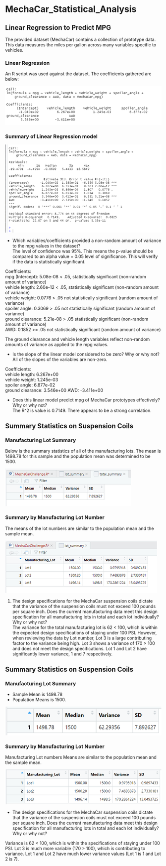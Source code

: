 # MechaCar_Statistical_Analysis

## Linear Regression to Predict MPG
The provided dataset (MechaCar) contains a collection of prototype data.  This data measures the miles per gallon across many variables specific to vehicles.

### Linear Regression
An R script was used against the dataset.  The coefficients gathered are below:  

![Pic 1](https://github.com/amitchub/MechaCar_Statistical_Analysis/blob/main/Images/Image001.PNG)

### Summary of Linear Regression model

![Pic 2](https://github.com/amitchub/MechaCar_Statistical_Analysis/blob/main/Images/Image002.PNG)

- Which variables/coefficients provided a non-random amount of variance to the mpg values in the dataset?       
The level of confidence was 95%.  This means the p-value should be compared to an alpha value = 0.05 level of significance.  This will verify if the data is statistically significant.     

Coefficients:      
mpg (Intercept): 5.08e-08 < .05, statistically significant (non-random amount of variance)     
vehicle length: 2.60e-12 < .05, statistically significant (non-random amount of variance)     
vehicle weight: 0.0776 > .05 not statistically significant (random amount of variance)     
spoiler angle: 0.3069 > .05 not statistically significant (random amount of variance)     
ground clearance: 5.21e-08 > .05 statistically significant (non-random amount of variance)    
AWD: 0.1852 >= .05 not statistically significant (random amount of variance)      

The ground clearance and vehicle length variables reflect non-random amounts of variance as applied to the mpg values.    

- Is the slope of the linear model considered to be zero? Why or why not?    
All of the slopes of the variables are non-zero.    

Coefficients:    
vehicle length: 6.267e+00    
vehicle weight: 1.245e-03  
spoiler angle: 6.877e-02  
ground clearance: 3.546e+00 
AWD: -3.411e+00  

- Does this linear model predict mpg of MechaCar prototypes effectively? Why or why not?    
The R^2 is value is 0.7149.  There appears to be a strong correlation.

## Summary Statistics on Suspension Coils
### Manufacturing Lot Summary
Below is the summary statistics of all of the manufacturing lots.  The mean is 1498.78 for this sample and the population mean was determined to be 1500.   

![Pic 3](https://github.com/amitchub/MechaCar_Statistical_Analysis/blob/main/Images/Image003.PNG)

### Summary by Manufacturing Lot Number
The means of the lot numbers are similar to the population mean and the sample mean.  

![Pic 4](https://github.com/amitchub/MechaCar_Statistical_Analysis/blob/main/Images/Image004.PNG)

1. The design specifications for the MechaCar suspension coils dictate that the variance of the suspension coils must not exceed 100 pounds per square inch. Does the current manufacturing data meet this design specification for all manufacturing lots in total and each lot individually? Why or why not?      
The variance for the total manufacturing lot is 62 < 100, which is within the expected design specifications of staying under 100 PSI.  However, when reviewing the data by Lot number, Lot 3 is a large contributing factor to the variance being high.  Lot 3 shows a variance of 170 > 100 and does not meet the design specifications.  Lot 1 and Lot 2 have significantly lower variance, 1 and 7 respectively.  

## Summary Statistics on Suspension Coils
### Manufacturing Lot Summary
- Sample Mean is 1498.78
- Population Means is 1500.

![Pic 3](https://github.com/Baylex/MechaCar_Statistical_Analysis/blob/main/Images/3_tot_sum.PNG)

### Summary by Manufacturing Lot Number
Manufacturing Lot numbers Means are similar to the population mean and the sample mean.  

![Pic 4](https://github.com/Baylex/MechaCar_Statistical_Analysis/blob/main/Images/4_lot_sum.PNG)

- The design specifications for the MechaCar suspension coils dictate that the variance of the suspension coils must not exceed 100 pounds per square inch. Does the current manufacturing data meet this design specification for all manufacturing lots in total and each lot individually? Why or why not?      

Variance is 62 < 100, which is within the specifications of staying under 100 PSI.  Lot 3 is much more variable (170 > 100), which is contributing to variance.  Lot 1 and Lot 2 have much lower variance values (Lot 1 is 1 and Lot 2 is 7).  
